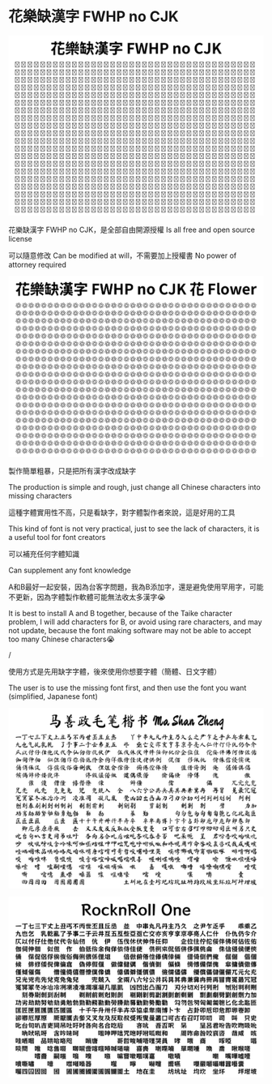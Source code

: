 # 花樂缺漢字 FWHP no CJK
![](https://github.com/FWHP-Enfun/FWHP-no-CJK/blob/main/Picture/Preview.png)

花樂缺漢字 FWHP no CJK，是全部自由開源授權 Is all free and open source license 

可以隨意修改 Can be modified at will，不需要加上授權書 No power of attorney required

![](https://github.com/FWHP-Enfun/FWHP-no-CJK/blob/main/Picture/Flower.png)

製作簡單粗暴，只是把所有漢字改成缺字

The production is simple and rough, just change all Chinese characters into missing characters

這種字體實用性不高，只是看缺字，對字體製作者來說，這是好用的工具

This kind of font is not very practical, just to see the lack of characters, it is a useful tool for font creators

可以補充任何字體知識

Can supplement any font knowledge

A和B最好一起安裝，因為台客字問題，我為B添加字，還是避免使用罕用字，可能不更新，因為字體製作軟體可能無法收太多漢字😭

It is best to install A and B together, because of the Taike character problem, I will add characters for B, or avoid using rare characters, and may not update, because the font making software may not be able to accept too many Chinese characters😭

/

使用方式是先用缺字字體，後來使用你想要字體（簡體、日文字體）

The user is to use the missing font first, and then use the font you want (simplified, Japanese font)

![](https://github.com/FWHP-Enfun/FWHP-no-CJK/blob/main/Picture/SC.png)

![](https://github.com/FWHP-Enfun/FWHP-no-CJK/blob/main/Picture/JP.png)

